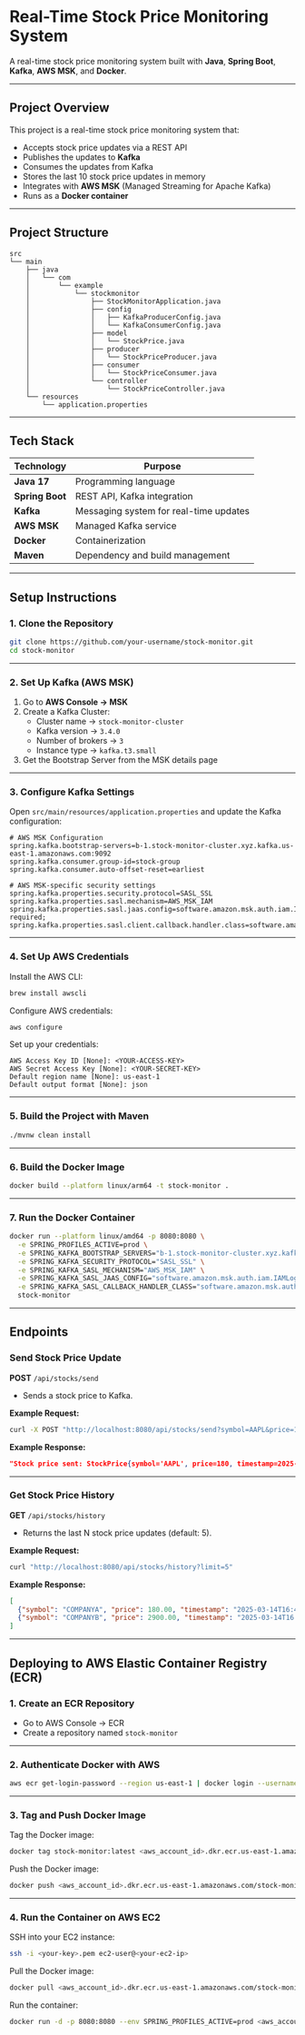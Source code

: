 # Real-Time Stock Price Monitoring System
A real-time stock price monitoring system built with **Java**, **Spring Boot**, **Kafka**, **AWS MSK**, and **Docker**.

---

## **Project Overview**
This project is a real-time stock price monitoring system that:
- Accepts stock price updates via a REST API
- Publishes the updates to **Kafka**
- Consumes the updates from Kafka
- Stores the last 10 stock price updates in memory
- Integrates with **AWS MSK** (Managed Streaming for Apache Kafka)
- Runs as a **Docker container**

---

## **Project Structure**
```
src
└── main
    ├── java
    │   └── com
    │       └── example
    │           └── stockmonitor
    │               ├── StockMonitorApplication.java
    │               ├── config
    │               │   ├── KafkaProducerConfig.java
    │               │   └── KafkaConsumerConfig.java
    │               ├── model
    │               │   └── StockPrice.java
    │               ├── producer
    │               │   └── StockPriceProducer.java
    │               ├── consumer
    │               │   └── StockPriceConsumer.java
    │               └── controller
    │                   └── StockPriceController.java
    └── resources
        └── application.properties
```

---

## **Tech Stack**
| Technology | Purpose |
|------------|---------|
| **Java 17** | Programming language |
| **Spring Boot** | REST API, Kafka integration |
| **Kafka** | Messaging system for real-time updates |
| **AWS MSK** | Managed Kafka service |
| **Docker** | Containerization |
| **Maven** | Dependency and build management |

---

## **Setup Instructions**

### **1. Clone the Repository**
```bash
git clone https://github.com/your-username/stock-monitor.git
cd stock-monitor
```

---

### **2. Set Up Kafka (AWS MSK)**
1. Go to **AWS Console → MSK**
2. Create a Kafka Cluster:
    - Cluster name → `stock-monitor-cluster`
    - Kafka version → `3.4.0`
    - Number of brokers → `3`
    - Instance type → `kafka.t3.small`
3. Get the Bootstrap Server from the MSK details page

---

### **3. Configure Kafka Settings**
Open `src/main/resources/application.properties` and update the Kafka configuration:

```properties
# AWS MSK Configuration
spring.kafka.bootstrap-servers=b-1.stock-monitor-cluster.xyz.kafka.us-east-1.amazonaws.com:9092
spring.kafka.consumer.group-id=stock-group
spring.kafka.consumer.auto-offset-reset=earliest

# AWS MSK-specific security settings
spring.kafka.properties.security.protocol=SASL_SSL
spring.kafka.properties.sasl.mechanism=AWS_MSK_IAM
spring.kafka.properties.sasl.jaas.config=software.amazon.msk.auth.iam.IAMLoginModule required;
spring.kafka.properties.sasl.client.callback.handler.class=software.amazon.msk.auth.iam.IAMClientCallbackHandler;
```

---

### **4. Set Up AWS Credentials**
Install the AWS CLI:

```bash
brew install awscli
```

Configure AWS credentials:

```bash
aws configure
```

Set up your credentials:
```
AWS Access Key ID [None]: <YOUR-ACCESS-KEY>
AWS Secret Access Key [None]: <YOUR-SECRET-KEY>
Default region name [None]: us-east-1
Default output format [None]: json
```

---

### **5. Build the Project with Maven**
```bash
./mvnw clean install
```

---

### **6. Build the Docker Image**
```bash
docker build --platform linux/arm64 -t stock-monitor .
```

---

### **7. Run the Docker Container**
```bash
docker run --platform linux/amd64 -p 8080:8080 \
  -e SPRING_PROFILES_ACTIVE=prod \
  -e SPRING_KAFKA_BOOTSTRAP_SERVERS="b-1.stock-monitor-cluster.xyz.kafka.us-east-1.amazonaws.com:9092" \
  -e SPRING_KAFKA_SECURITY_PROTOCOL="SASL_SSL" \
  -e SPRING_KAFKA_SASL_MECHANISM="AWS_MSK_IAM" \
  -e SPRING_KAFKA_SASL_JAAS_CONFIG="software.amazon.msk.auth.iam.IAMLoginModule required;" \
  -e SPRING_KAFKA_SASL_CALLBACK_HANDLER_CLASS="software.amazon.msk.auth.iam.IAMClientCallbackHandler" \
  stock-monitor
```

---

## **Endpoints**

### **Send Stock Price Update**
**POST** `/api/stocks/send`
- Sends a stock price to Kafka.

**Example Request:**
```bash
curl -X POST "http://localhost:8080/api/stocks/send?symbol=AAPL&price=180"
```

**Example Response:**
```json
"Stock price sent: StockPrice{symbol='AAPL', price=180, timestamp=2025-03-14T16:45:12}"
```

---

### **Get Stock Price History**
**GET** `/api/stocks/history`
- Returns the last N stock price updates (default: 5).

**Example Request:**
```bash
curl "http://localhost:8080/api/stocks/history?limit=5"
```

**Example Response:**
```json
[
  {"symbol": "COMPANYA", "price": 180.00, "timestamp": "2025-03-14T16:45:12"},
  {"symbol": "COMPANYB", "price": 2900.00, "timestamp": "2025-03-14T16:45:32"}
]
```

---

## **Deploying to AWS Elastic Container Registry (ECR)**

### **1. Create an ECR Repository**
- Go to AWS Console → ECR
- Create a repository named `stock-monitor`

---

### **2. Authenticate Docker with AWS**
```bash
aws ecr get-login-password --region us-east-1 | docker login --username AWS --password-stdin <aws_account_id>.dkr.ecr.us-east-1.amazonaws.com
```

---

### **3. Tag and Push Docker Image**
Tag the Docker image:

```bash
docker tag stock-monitor:latest <aws_account_id>.dkr.ecr.us-east-1.amazonaws.com/stock-monitor:latest
```

Push the Docker image:

```bash
docker push <aws_account_id>.dkr.ecr.us-east-1.amazonaws.com/stock-monitor:latest
```

---

###  **4. Run the Container on AWS EC2**
SSH into your EC2 instance:

```bash
ssh -i <your-key>.pem ec2-user@<your-ec2-ip>
```

Pull the Docker image:

```bash
docker pull <aws_account_id>.dkr.ecr.us-east-1.amazonaws.com/stock-monitor:latest
```

Run the container:

```bash
docker run -d -p 8080:8080 --env SPRING_PROFILES_ACTIVE=prod <aws_account_id>.dkr.ecr.us-east-1.amazonaws.com/stock-monitor:latest
```

